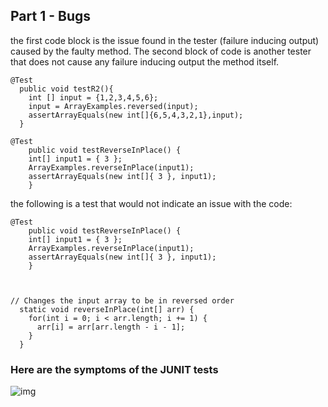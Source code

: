 

## Part 1 - Bugs

the first code block is the issue found in the tester (failure inducing output) caused by the faulty method. 
The second block of code is  another tester that does not cause any failure inducing output the method itself. 

```
@Test
  public void testR2(){
    int [] input = {1,2,3,4,5,6};
    input = ArrayExamples.reversed(input);
    assertArrayEquals(new int[]{6,5,4,3,2,1},input);
  }
```
```
@Test 
	public void testReverseInPlace() {
    int[] input1 = { 3 };
    ArrayExamples.reverseInPlace(input1);
    assertArrayEquals(new int[]{ 3 }, input1);
	}
```

the following is a test that would not indicate an issue with the code:
```
@Test 
	public void testReverseInPlace() {
    int[] input1 = { 3 };
    ArrayExamples.reverseInPlace(input1);
    assertArrayEquals(new int[]{ 3 }, input1);
	}



// Changes the input array to be in reversed order
  static void reverseInPlace(int[] arr) {
    for(int i = 0; i < arr.length; i += 1) {
      arr[i] = arr[arr.length - i - 1];
    }
  }
```

### Here are the symptoms of the JUNIT tests

![img](https://cdn.discordapp.com/attachments/1039377931253854269/1207026528626671746/Screenshot_2024-02-13_at_10.07.39_AM.png?ex=65de260d&is=65cbb10d&hm=45340d002ea79f3f09a2c7e4ae273d1f41b7e775104899cc27430640634e5a45&)



